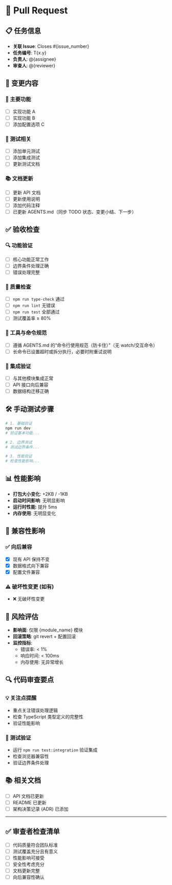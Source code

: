 # 🔄 Pull Request

## 📋 任务信息

- **关联 Issue**: Closes #{issue_number}
- **任务编号**: T{x.y}
- **负责人**: @{assignee}
- **审查人**: @{reviewer}

## 📝 变更内容

### 🎯 主要功能

- [ ] 实现功能 A
- [ ] 实现功能 B
- [ ] 添加配置选项 C

### 🧪 测试相关

- [ ] 添加单元测试
- [ ] 添加集成测试
- [ ] 更新测试文档

### 📚 文档更新

- [ ] 更新 API 文档
- [ ] 更新使用说明
- [ ] 添加代码注释
- [ ] 已更新 AGENTS.md（同步 TODO 状态、变更小结、下一步）

## ✅ 验收检查

### 🔍 功能验证

- [ ] 核心功能正常工作
- [ ] 边界条件处理正确
- [ ] 错误处理完整

### 🧪 质量检查

- [ ] `npm run type-check` 通过
- [ ] `npm run lint` 无错误
- [ ] `npm run test` 全部通过
- [ ] 测试覆盖率 ≥ 80%

### 🧰 工具与命令规范

- [ ] 遵循 AGENTS.md 的“命令行使用规范（防卡住）”（无 watch/交互命令）
- [ ] 长命令已设置超时或拆分执行，必要时附重试说明

### 🔗 集成验证

- [ ] 与其他模块集成正常
- [ ] API 接口向后兼容
- [ ] 数据结构迁移正确

## 🛠️ 手动测试步骤

```bash
# 1. 基础验证
npm run dev
# 验证基本功能...

# 2. 边界测试
# 测试边界条件...

# 3. 性能验证
# 检查性能影响...
```

## 📊 性能影响

- **打包大小变化**: +2KB / -1KB
- **启动时间影响**: 无明显影响
- **运行时性能**: 提升 5ms
- **内存使用**: 无明显变化

## 🔄 兼容性影响

### ✅ 向后兼容

- [x] 现有 API 保持不变
- [x] 数据格式向下兼容
- [x] 配置文件兼容

### ⚠️ 破坏性变更 (如有)

- ❌ 无破坏性变更
<!-- 如有破坏性变更，请详细说明:
- 变更内容: ...
- 影响范围: ...
- 迁移方案: ...
  -->

## 🚨 风险评估

- **影响面**: 仅限 {module_name} 模块
- **回滚策略**: git revert + 配置回滚
- **监控指标**:
  - 错误率: < 1%
  - 响应时间: < 100ms
  - 内存使用: 无异常增长

## 🔍 代码审查要点

### 💡 关注点提醒

- 重点关注错误处理逻辑
- 检查 TypeScript 类型定义的完整性
- 验证性能影响

### 🧪 测试验证

- 运行 `npm run test:integration` 验证集成
- 检查浏览器兼容性
- 验证边界条件处理

## 📚 相关文档

- [ ] API 文档已更新
- [ ] README 已更新
- [ ] 架构决策记录 (ADR) 已添加

---

## ✅ 审查者检查清单

- [ ] 代码质量符合团队标准
- [ ] 测试覆盖充分且有意义
- [ ] 性能影响可接受
- [ ] 安全性考虑充分
- [ ] 文档更新完整
- [ ] 向后兼容性确认
